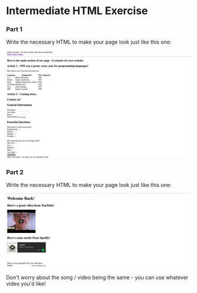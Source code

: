 # Intermediate HTML Exercise

### Part 1

Write the necessary HTML to make your page look just like this one:

![html mockup blog with table and form](./html_mock1.png)

### Part 2

Write the necessary HTML to make your page look just like this one:

![html mockup video from youtube](./html_mock2.png)

Don't worry about the song / video being the same - you can use whatever video you'd like!